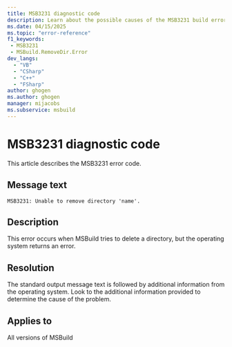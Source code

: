 ```yaml
---
title: MSB3231 diagnostic code
description: Learn about the possible causes of the MSB3231 build error and get troubleshooting tips.
ms.date: 04/15/2025
ms.topic: "error-reference"
f1_keywords:
 - MSB3231
 - MSBuild.RemoveDir.Error
dev_langs:
  - "VB"
  - "CSharp"
  - "C++"
  - "FSharp"
author: ghogen
ms.author: ghogen
manager: mijacobs
ms.subservice: msbuild
---
```

# MSB3231 diagnostic code

<!-- :::ErrorDefinitionDescription::: -->
<!-- :::editable-content name="introDescription"::: -->
This article describes the MSB3231 error code.
<!-- :::editable-content-end::: -->

## Message text

`MSB3231: Unable to remove directory 'name'.`

<!-- :::editable-content name="postOutputDescription"::: -->
## Description

This error occurs when MSBuild tries to delete a directory, but the operating system returns an error.

## Resolution

The standard output message text is followed by additional information from the operating system. Look to the additional information provided to determine the cause of the problem.
<!-- :::editable-content-end::: -->
<!-- :::ErrorDefinitionDescription-end::: -->

## Applies to

All versions of MSBuild